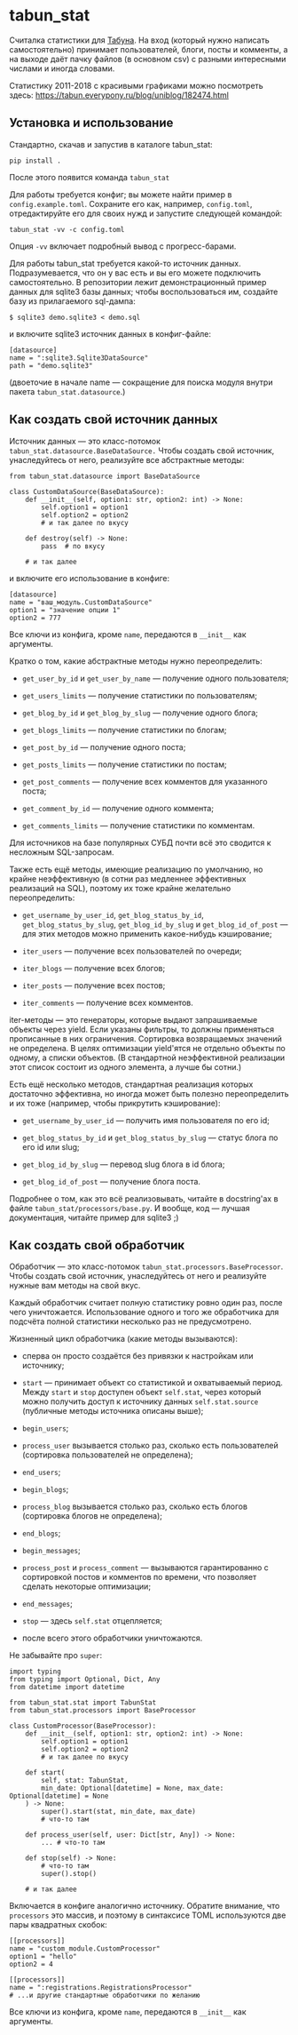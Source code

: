 # tabun_stat

Считалка статистики для [Табуна](https://tabun.everypony.ru/). На вход
(который нужно написать самостоятельно) принимает пользователей, блоги, посты
и комменты, а на выходе даёт пачку файлов (в основном csv) с разными
интересными числами и иногда словами.

Статистику 2011-2018 с красивыми графиками можно посмотреть здесь:
https://tabun.everypony.ru/blog/uniblog/182474.html


## Установка и использование

Стандартно, скачав и запустив в каталоге tabun_stat:

    pip install .

После этого появится команда `tabun_stat`

Для работы требуется конфиг; вы можете найти пример в `config.example.toml`.
Сохраните его как, например, `config.toml`, отредактируйте его для своих нужд
и запустите следующей командой:

    tabun_stat -vv -c config.toml

Опция `-vv` включает подробный вывод с прогресс-барами.

Для работы tabun_stat требуется какой-то источник данных. Подразумевается,
что он у вас есть и вы его можете подключить самостоятельно. В репозитории
лежит демонстрационный пример данных для sqlite3 базы данных; чтобы
воспользоваться им, создайте базу из прилагаемого sql-дампа:

    $ sqlite3 demo.sqlite3 < demo.sql

и включите sqlite3 источник данных в конфиг-файле:

    [datasource]
    name = ":sqlite3.Sqlite3DataSource"
    path = "demo.sqlite3"

(двоеточие в начале name — сокращение для поиска модуля внутри пакета
`tabun_stat.datasource`.)


## Как создать свой источник данных

Источник данных — это класс-потомок `tabun_stat.datasource.BaseDataSource.`
Чтобы создать свой источник, унаследуйтесь от него, реализуйте все абстрактные
методы:

    from tabun_stat.datasource import BaseDataSource

    class CustomDataSource(BaseDataSource):
        def __init__(self, option1: str, option2: int) -> None:
            self.option1 = option1
            self.option2 = option2
            # и так далее по вкусу

        def destroy(self) -> None:
            pass  # по вкусу

        # и так далее

и включите его использование в конфиге:

    [datasource]
    name = "ваш_модуль.CustomDataSource"
    option1 = "значение опции 1"
    option2 = 777

Все ключи из конфига, кроме `name`, передаются в `__init__` как аргументы.

Кратко о том, какие абстрактные методы нужно переопределить:

* `get_user_by_id` и `get_user_by_name` — получение одного пользователя;

* `get_users_limits` — получение статистики по пользователям;

* `get_blog_by_id` и `get_blog_by_slug` — получение одного блога;

* `get_blogs_limits` — получение статистики по блогам;

* `get_post_by_id` — получение одного поста;

* `get_posts_limits` — получение статистики по постам;

* `get_post_comments` — получение всех комментов для указанного поста;

* `get_comment_by_id` — получение одного коммента;

* `get_comments_limits` — получение статистики по комментам.

Для источников на базе популярных СУБД почти всё это сводится к несложным
SQL-запросам.

Также есть ещё методы, имеющие реализацию по умолчанию, но крайне
неэффективную (в сотни раз медленнее эффективных реализаций на SQL),
поэтому их тоже крайне желательно переопределить:

* `get_username_by_user_id`, `get_blog_status_by_id`,
  `get_blog_status_by_slug`, `get_blog_id_by_slug` и `get_blog_id_of_post` —
  для этих методов можно применить какое-нибудь кэширование;

* `iter_users` — получение всех пользователей по очереди;

* `iter_blogs` — получение всех блогов;

* `iter_posts` — получение всех постов;

* `iter_comments` — получение всех комментов.

iter-методы — это генераторы, которые выдают запрашиваемые объекты через yield.
Если указаны фильтры, то должны применяться прописанные в них ограничения.
Сортировка возвращаемых значений не определена. В целях оптимизации yield'ятся
не отдельно объекты по одному, а списки объектов. (В стандартной неэффективной
реализации этот список состоит из одного элемента, а лучше бы сотни.)

Есть ещё несколько методов, стандартная реализация которых достаточно
эффективна, но иногда может быть полезно переопределить и их тоже (например,
чтобы прикрутить кэширование):

* `get_username_by_user_id` — получить имя пользователя по его id;

* `get_blog_status_by_id` и `get_blog_status_by_slug` — статус блога по его id
  или slug;

* `get_blog_id_by_slug` — перевод slug блога в id блога;

* `get_blog_id_of_post` — получение блога поста.

Подробнее о том, как это всё реализовывать, читайте в docstring'ах в файле
`tabun_stat/processors/base.py`. И вообще, код — лучшая документация,
читайте пример для sqlite3 ;)


## Как создать свой обработчик

Обработчик — это класс-потомок `tabun_stat.processors.BaseProcessor`.
Чтобы создать свой источник, унаследуйтесь от него и реализуйте нужные вам
методы на свой вкус.

Каждый обработчик считает полную статистику ровно один раз, после чего
уничтожается. Использование одного и того же обработчика для подсчёта
полной статистики несколько раз не предусмотрено.

Жизненный цикл обработчика (какие методы вызываются):

* сперва он просто создаётся без привязки к настройкам или источнику;

* `start` — принимает объект со статистикой и охватываемый период. Между
  `start` и `stop` доступен объект `self.stat`, через который можно получить
  доступ к источнику данных `self.stat.source` (публичные методы источника
  описаны выше);

* `begin_users`;

* `process_user` вызывается столько раз, сколько есть пользователей
  (сортировка пользователей не определена);

* `end_users`;

* `begin_blogs`;

* `process_blog` вызывается столько раз, сколько есть блогов (сортировка
  блогов не определена);

* `end_blogs`;

* `begin_messages`;

* `process_post` и `process_comment` — вызываются гарантированно с сортировкой
  постов и комментов по времени, что позволяет сделать некоторые оптимизации;

* `end_messages`;

* `stop` — здесь `self.stat` отцепляется;

* после всего этого обработчики уничтожаются.

Не забывайте про `super`:
    
    import typing
    from typing import Optional, Dict, Any
    from datetime import datetime

    from tabun_stat.stat import TabunStat
    from tabun_stat.processors import BaseProcessor

    class CustomProcessor(BaseProcessor):
        def __init__(self, option1: str, option2: int) -> None:
            self.option1 = option1
            self.option2 = option2
            # и так далее по вкусу

        def start(
            self, stat: TabunStat,
            min_date: Optional[datetime] = None, max_date: Optional[datetime] = None
        ) -> None:
            super().start(stat, min_date, max_date)
            # что-то там

        def process_user(self, user: Dict[str, Any]) -> None:
            ... # что-то там

        def stop(self) -> None:
            # что-то там
            super().stop()

        # и так далее

Включается в конфиге аналогично источнику. Обратите внимание, что `processors`
это массив, и поэтому в синтаксисе TOML используются две пары квадратных
скобок:

    [[processors]]
    name = "custom_module.CustomProcessor"
    option1 = "hello"
    option2 = 4

    [[processors]]
    name = ":registrations.RegistrationsProcessor"
    # ...и другие стандартные обработчики по желанию

Все ключи из конфига, кроме `name`, передаются в `__init__` как аргументы.
